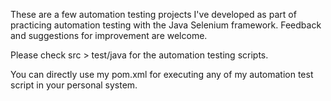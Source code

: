 These are a few automation testing projects I've developed as part of practicing automation testing with the Java Selenium framework. Feedback and suggestions for improvement are welcome.

Please check src > test/java for the automation testing scripts.

You can directly use my pom.xml for executing any of my automation test script in your personal system.
